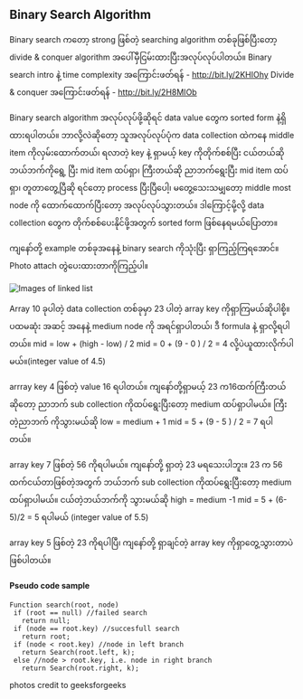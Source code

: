 ## Binary Search Algorithm

Binary search ကတော့ strong ဖြစ်တဲ့ searching algorithm တစ်ခုဖြစ်ပြီးတော့ divide & conquer algorithm အပေါ်မှီငြမ်းထားပြီးအလုပ်လုပ်ပါတယ်။
Binary search intro နဲ့ time complexity အကြောင်းဖတ်ရန် - http://bit.ly/2KHIOhy
Divide & conquer အကြောင်းဖတ်ရန် - http://bit.ly/2H8MIOb

Binary search algorithm အလုပ်လုပ်ဖို့ဆိုရင် data value တွေက sorted form နဲ့ရှိထားရပါတယ်။ ဘာလို့လဲဆိုတော့ သူအလုပ်လုပ်ပုံက data collection ထဲကနေ middle item ကိုလှမ်းထောက်တယ်၊ ရလာတဲ့ key နဲ့ ရှာမယ့် key ကိုတိုက်စစ်ပြီး ငယ်တယ်ဆို ဘယ်ဘက်ကိုရွေ့ ပြီး mid item ထပ်ရှာ၊ ကြီးတယ်ဆို ညာဘက်ရွေးပြီး mid item ထပ်ရှာ၊ တူတာတွေ့ပြီဆို ရင်တော့ process ပြီးပြီပေါ့၊ မတွေ့သေးသမျှတော့ middle most node ကို ထောက်ထောက်ပြီးတော့ အလုပ်လုပ်သွားတယ်။ ဒါကြောင့်မို့လို့ data collection တွေက တိုက်စစ်ပေးနိုင်ဖို့အတွက် sorted form ဖြစ်နေရမယ်ပြောတာ။

ကျနော်တို့ example တစ်ခုအနေနဲ့ binary search ကိုသုံးပြီး ရှာကြည့်ကြရအောင်။ Photo attach တွဲပေးထားတာကိုကြည့်ပါ။

![Images of linked list](https://raw.githubusercontent.com/HlaingTinHtun/Data-Structure-Algorithm-In-Burmese/master/assets/binary%20tree/Binary-Search.png)

Array 10 ခုပါတဲ့ data collection တစ်ခုမှာ 23 ပါတဲ့ array key ကိုရှာကြမယ်ဆိုပါစို့။
ပထမဆုံး အဆင့် အနေနဲ့ medium node ကို အရင်ရှာပါတယ်၊ ဒီ formula နဲ့ ရှာလို့ရပါတယ်။
mid = low + (high - low) / 2
mid = 0 + (9 - 0 ) / 2 = 4 လို့ပဲယူထားလိုက်ပါမယ်။(integer value of 4.5)

arrray key 4 ဖြစ်တဲ့ value 16 ရပါတယ်။ ကျနော်တို့ရှာမယ့် 23 က16ထက်ကြီးတယ်ဆိုတော့ ညာဘက် sub collection ကိုထပ်ရွေးပြီးတော့ medium ထပ်ရှာပါမယ်။ ကြီးတဲ့ညာဘက် ကိုသွားမယ်ဆို
low = medium + 1
mid = 5 + (9 - 5 ) / 2 = 7 ရပါတယ်။

array key 7 ဖြစ်တဲ့ 56 ကိုရပါမယ်။ ကျနော်တို့ ရှာတဲ့ 23 မရသေးပါဘူး။ 23 က 56 ထက်ငယ်တာဖြစ်တဲ့အတွက် ဘယ်ဘက် sub collection ကိုထပ်ရွေးပြီးတော့ medium ထပ်ရှာပါမယ်။ ငယ်တဲ့ဘယ်ဘက်ကို သွားမယ်ဆို
high = medium -1
mid = 5 + (6-5)/2 = 5 ရပါမယ် (integer value of 5.5)

array key 5 ဖြစ်တဲ့ 23 ကိုရပါပြီ၊ ကျနော်တို့ ရှာချင်တဲ့ array key ကိုရှာတွေ့သွားတာပဲဖြစ်ပါတယ်။

#### Pseudo code sample
```
Function search(root, node)
 if (root == null) //failed search
   return null;
 if (node == root.key) //succesfull search
   return root;
 if (node < root.key) //node in left branch
   return Search(root.left, k);
 else //node > root.key, i.e. node in right branch
   return Search(root.right, k);
```
photos credit to geeksforgeeks
